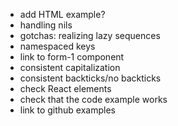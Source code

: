 - add HTML example?
- handling nils
- gotchas: realizing lazy sequences
- namespaced keys
- link to form-1 component
- consistent capitalization
- consistent backticks/no backticks
- check React elements
- check that the code example works
- link to github examples
